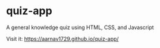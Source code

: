 # quiz-app
A general knowledge quiz using HTML, CSS, and Javascript

Visit it: https://aarnav1729.github.io/quiz-app/
